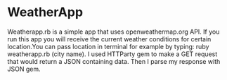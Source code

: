 # WeatherApp


Weatherapp.rb is a simple app that uses openweathermap.org API. If you run this app you will receive the current weather conditions for
certain location.You can pass location in terminal for example by typing: ruby weatherapp.rb (city name). I used HTTParty gem to make
a GET request that would return a JSON containing data. Then I parse my response with JSON gem. 
